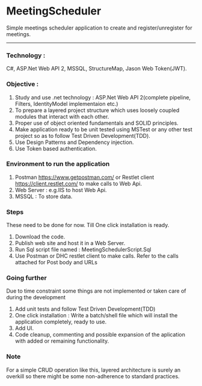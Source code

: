 # MeetingScheduler #
Simple meetings scheduler application to create and register/unregister for meetings. 
- - - - 
### Technology : ### 
C#, ASP.Net Web API 2, MSSQL, StructureMap, Jason Web Token(JWT).

### Objective : ###
1. Study and use .net technology : ASP.Net Web API 2(complete pipeline, Filters, IdentityModel implementaion etc.)
2. To prepare a layered project structure which uses loosely coupled modules that interact with each other.
3. Proper use of object oriented fundamentals and SOLID principles.
4. Make application ready to be unit tested using MSTest or any other test project so as to follow Test Driven Development(TDD).
5. Use Design Patterns and Dependency injection.
6. Use Token based authentication.

### Environment to run the application ###
1. Postman <https://www.getpostman.com/> or Restlet client <https://client.restlet.com/> to make calls to Web Api.
2. Web Server : e.g.IIS to host Web Api.
3. MSSQL : To store data.

### Steps ###
These need to be done for now. Till One click installation is ready.
1. Download the code. 
2. Publish web site and host it in a Web Server.
3. Run Sql script file named : MeetingSchedulerScript.Sql
4. Use Postman or DHC restlet client to make calls. Refer to the calls attached for Post body and URLs

### Going further ###
Due to time constraint some things are not implemented or taken care of during the development
1. Add unit tests and follow Test Driven Development(TDD)
2. One click installation : Write a batch/shell file which will install the application completely, ready to use.
3. Add UI.
4. Code cleanup, commenting and possible expansion of the aplication with added or remaining functionality.

### Note ###
For a simple CRUD operation like this, layered architecture is surely an overkill so there might be some non-adherence to standard practices.


